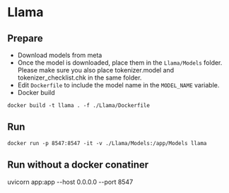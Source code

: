 # Llama 

## Prepare 

- Download models from meta
- Once the model is downloaded, place them in the `Llama/Models` folder. Please make sure you also place tokenizer.model and tokenizer_checklist.chk in the same folder.
- Edit `Dockerfile` to include the model name in the `MODEL_NAME` variable.
- Docker build 

```
docker build -t llama . -f ./Llama/Dockerfile 
```

## Run

```
docker run -p 8547:8547 -it -v ./Llama/Models:/app/Models llama 
```


## Run without a docker conatiner

uvicorn app:app --host 0.0.0.0 --port 8547 